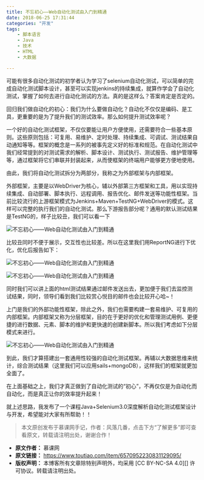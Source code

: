 ```yaml
---
title: 不忘初心——Web自动化测试由入门到精通
date: 2018-06-25 17:31:44
categories: "开发"
tags:
	- 脚本语言
	- Java
	- 技术
	- HTML
	- 大数据

---
```


可能有很多自动化测试的初学者认为学习了selenium自动化测试，可以简单的完成自动化测试脚本设计，甚至可以实现jenkins的持续集成，就算作学会了自动化测试，掌握了如何去进行自动化测试的方法。真的是这样么？答案肯定是否定的。

回归我们做自动化的初心：我们为什么要做自动化？自动化不仅仅是编码、是工具，更重要的是为了提升我们的测试效率。那么如何提升测试效率呢？

一个好的自动化测试框架，不仅仅要能让用户方便使用，还需要符合一些基本原则。这些原则包括：可复用、易维护、定时处理、持续集成、可调试、测试结果自动通知等等。框架的概念是一系列的被事先定义好的标准和规范。在自动化测试中我们经常提到的对测试需求的解析、脚本设计、测试执行、测试报告、维护管理等等，通过框架将它们串联并封装起来，从而使框架的终端用户能够更方便地使用。

由此，我们将自动化测试拆分为两部分，我称之为外部框架与内部框架。

外部框架，主要是以WebDriver为核心，辅以外部第三方框架和工具，用以实现持续集成、自动部署、脚本执行、远程调用、报告优化、邮件发送等功能性框架。当前比较流行的上游框架模式为Jenkins+Maven+TestNG+WebDriver的模式。这样可以完整的执行我们的自动化测试。那么下游报告部分呢？通用的默认测试结果是TestNG的，样子比较丑，我们可以看一下

![不忘初心——Web自动化测试由入门到精通][Web]

比较丑同时不便于展示，交互性也比较差。所以在这里我们用ReportNG进行下优化，优化后报告如下：

![不忘初心——Web自动化测试由入门到精通][Web 1]

![不忘初心——Web自动化测试由入门到精通][Web 2]

同时我们可以讲上面的html测试结果通过邮件发送出去，更加便于我们去监控测试结果，同时，领导们看到我们比较赏心悦目的邮件也会比较开心哈~！

上门是我们的外部功能性框架，除此之外，我们也需要构建一套易维护、可复用的内部框架。内部框架又称为分层框架，目的在于更好的优化和管理测试用例、更便捷的进行数据、元素、脚本的维护和更快速的创建新脚本。所以我们考虑如下分层模式来进行。

![不忘初心——Web自动化测试由入门到精通][Web 3]

到此，我们才算搭建出一套通用性较强的自动化测试框架。再辅以大数据思维来统计，综合测试结果（这里我们可以应用sails+mongoDB），这样我们的框架就更加全面了。

在上面基础之上，我们才真正做到了自动化测试的“初心”，不再仅仅是为自动化而自动化，而是真正让你的效率提升起来！

就上述思路，我发布了一个课程Java+Selenium3.0深度解析自动化测试框架设计与开发，希望能对大家有所帮助！！

> 本文原创发布于慕课网手记，作者：风落几番，点击下方“了解更多”即可查看原文，转载请注明出处，谢谢合作！


[Web]: /pro/os/crawler/UAE6-VBYE-UYVQ.jpg
[Web 1]: /pro/os/crawler/AQ2A-VBEJ-YE73.jpg
[Web 2]: /pro/os/crawler/Z2AE-FFEE-NIVN.jpg
[Web 3]: /pro/os/crawler/NUUU-NZBI-BAZR.jpg
 *  **原文作者：** 慕课网
 *  **原文链接：** https://www.toutiao.com/item/6570952230831129095/
 *  **版权声明：** 本博客所有文章除特别声明外，均采用 [CC BY-NC-SA 4.0][] 许可协议。转载请注明出处。